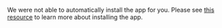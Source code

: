 We were not able to automatically install the app for you. Please see [this resource](https://mobilesyrup.com/2020/05/24/how-install-progressive-web-app-pwa-android-ios-pc-mac/) to learn more about installing the app.
